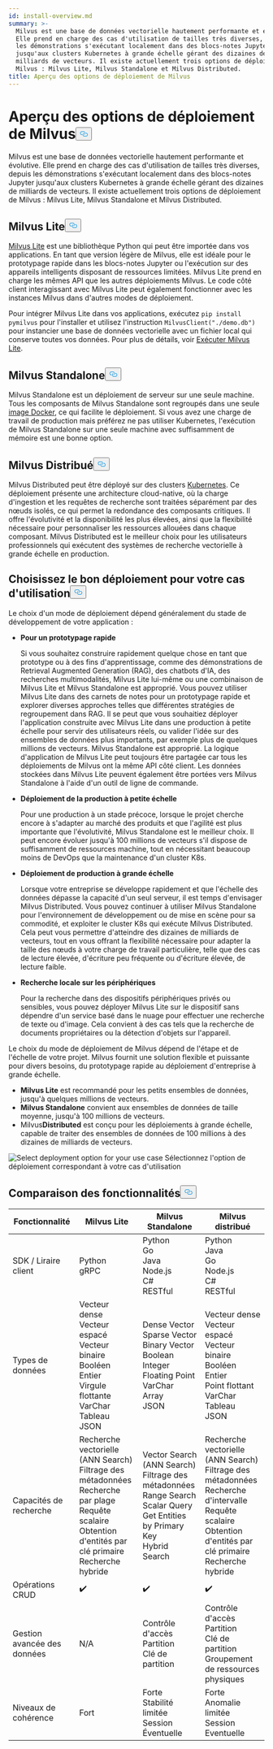 ```yaml
---
id: install-overview.md
summary: >-
  Milvus est une base de données vectorielle hautement performante et évolutive.
  Elle prend en charge des cas d'utilisation de tailles très diverses, depuis
  les démonstrations s'exécutant localement dans des blocs-notes Jupyter
  jusqu'aux clusters Kubernetes à grande échelle gérant des dizaines de
  milliards de vecteurs. Il existe actuellement trois options de déploiement de
  Milvus : Milvus Lite, Milvus Standalone et Milvus Distributed.
title: Aperçu des options de déploiement de Milvus
---
```

<h1 id="Overview-of-Milvus-Deployment-Options" class="common-anchor-header">Aperçu des options de déploiement de Milvus<button data-href="#Overview-of-Milvus-Deployment-Options" class="anchor-icon" translate="no">
      <svg translate="no"
        aria-hidden="true"
        focusable="false"
        height="20"
        version="1.1"
        viewBox="0 0 16 16"
        width="16"
      >
        <path
          fill="#0092E4"
          fill-rule="evenodd"
          d="M4 9h1v1H4c-1.5 0-3-1.69-3-3.5S2.55 3 4 3h4c1.45 0 3 1.69 3 3.5 0 1.41-.91 2.72-2 3.25V8.59c.58-.45 1-1.27 1-2.09C10 5.22 8.98 4 8 4H4c-.98 0-2 1.22-2 2.5S3 9 4 9zm9-3h-1v1h1c1 0 2 1.22 2 2.5S13.98 12 13 12H9c-.98 0-2-1.22-2-2.5 0-.83.42-1.64 1-2.09V6.25c-1.09.53-2 1.84-2 3.25C6 11.31 7.55 13 9 13h4c1.45 0 3-1.69 3-3.5S14.5 6 13 6z"
        ></path>
      </svg>
    </button></h1><p>Milvus est une base de données vectorielle hautement performante et évolutive. Elle prend en charge des cas d'utilisation de tailles très diverses, depuis les démonstrations s'exécutant localement dans des blocs-notes Jupyter jusqu'aux clusters Kubernetes à grande échelle gérant des dizaines de milliards de vecteurs. Il existe actuellement trois options de déploiement de Milvus : Milvus Lite, Milvus Standalone et Milvus Distributed.</p>
<h2 id="Milvus-Lite" class="common-anchor-header">Milvus Lite<button data-href="#Milvus-Lite" class="anchor-icon" translate="no">
      <svg translate="no"
        aria-hidden="true"
        focusable="false"
        height="20"
        version="1.1"
        viewBox="0 0 16 16"
        width="16"
      >
        <path
          fill="#0092E4"
          fill-rule="evenodd"
          d="M4 9h1v1H4c-1.5 0-3-1.69-3-3.5S2.55 3 4 3h4c1.45 0 3 1.69 3 3.5 0 1.41-.91 2.72-2 3.25V8.59c.58-.45 1-1.27 1-2.09C10 5.22 8.98 4 8 4H4c-.98 0-2 1.22-2 2.5S3 9 4 9zm9-3h-1v1h1c1 0 2 1.22 2 2.5S13.98 12 13 12H9c-.98 0-2-1.22-2-2.5 0-.83.42-1.64 1-2.09V6.25c-1.09.53-2 1.84-2 3.25C6 11.31 7.55 13 9 13h4c1.45 0 3-1.69 3-3.5S14.5 6 13 6z"
        ></path>
      </svg>
    </button></h2><p><a href="https://milvus.io/docs/milvus_lite.md">Milvus Lite</a> est une bibliothèque Python qui peut être importée dans vos applications. En tant que version légère de Milvus, elle est idéale pour le prototypage rapide dans les blocs-notes Jupyter ou l'exécution sur des appareils intelligents disposant de ressources limitées. Milvus Lite prend en charge les mêmes API que les autres déploiements Milvus. Le code côté client interagissant avec Milvus Lite peut également fonctionner avec les instances Milvus dans d'autres modes de déploiement.</p>
<p>Pour intégrer Milvus Lite dans vos applications, exécutez <code translate="no">pip install pymilvus</code> pour l'installer et utilisez l'instruction <code translate="no">MilvusClient(&quot;./demo.db&quot;)</code> pour instancier une base de données vectorielle avec un fichier local qui conserve toutes vos données. Pour plus de détails, voir <a href="https://milvus.io/docs/milvus_lite.md">Exécuter Milvus Lite</a>.</p>
<h2 id="Milvus-Standalone" class="common-anchor-header">Milvus Standalone<button data-href="#Milvus-Standalone" class="anchor-icon" translate="no">
      <svg translate="no"
        aria-hidden="true"
        focusable="false"
        height="20"
        version="1.1"
        viewBox="0 0 16 16"
        width="16"
      >
        <path
          fill="#0092E4"
          fill-rule="evenodd"
          d="M4 9h1v1H4c-1.5 0-3-1.69-3-3.5S2.55 3 4 3h4c1.45 0 3 1.69 3 3.5 0 1.41-.91 2.72-2 3.25V8.59c.58-.45 1-1.27 1-2.09C10 5.22 8.98 4 8 4H4c-.98 0-2 1.22-2 2.5S3 9 4 9zm9-3h-1v1h1c1 0 2 1.22 2 2.5S13.98 12 13 12H9c-.98 0-2-1.22-2-2.5 0-.83.42-1.64 1-2.09V6.25c-1.09.53-2 1.84-2 3.25C6 11.31 7.55 13 9 13h4c1.45 0 3-1.69 3-3.5S14.5 6 13 6z"
        ></path>
      </svg>
    </button></h2><p>Milvus Standalone est un déploiement de serveur sur une seule machine. Tous les composants de Milvus Standalone sont regroupés dans une seule <a href="https://milvus.io/docs/install_standalone-docker.md">image Docker</a>, ce qui facilite le déploiement. Si vous avez une charge de travail de production mais préférez ne pas utiliser Kubernetes, l'exécution de Milvus Standalone sur une seule machine avec suffisamment de mémoire est une bonne option.</p>
<h2 id="Milvus-Distributed" class="common-anchor-header">Milvus Distribué<button data-href="#Milvus-Distributed" class="anchor-icon" translate="no">
      <svg translate="no"
        aria-hidden="true"
        focusable="false"
        height="20"
        version="1.1"
        viewBox="0 0 16 16"
        width="16"
      >
        <path
          fill="#0092E4"
          fill-rule="evenodd"
          d="M4 9h1v1H4c-1.5 0-3-1.69-3-3.5S2.55 3 4 3h4c1.45 0 3 1.69 3 3.5 0 1.41-.91 2.72-2 3.25V8.59c.58-.45 1-1.27 1-2.09C10 5.22 8.98 4 8 4H4c-.98 0-2 1.22-2 2.5S3 9 4 9zm9-3h-1v1h1c1 0 2 1.22 2 2.5S13.98 12 13 12H9c-.98 0-2-1.22-2-2.5 0-.83.42-1.64 1-2.09V6.25c-1.09.53-2 1.84-2 3.25C6 11.31 7.55 13 9 13h4c1.45 0 3-1.69 3-3.5S14.5 6 13 6z"
        ></path>
      </svg>
    </button></h2><p>Milvus Distributed peut être déployé sur des clusters <a href="https://milvus.io/docs/install_cluster-milvusoperator.md">Kubernetes</a>. Ce déploiement présente une architecture cloud-native, où la charge d'ingestion et les requêtes de recherche sont traitées séparément par des nœuds isolés, ce qui permet la redondance des composants critiques. Il offre l'évolutivité et la disponibilité les plus élevées, ainsi que la flexibilité nécessaire pour personnaliser les ressources allouées dans chaque composant. Milvus Distributed est le meilleur choix pour les utilisateurs professionnels qui exécutent des systèmes de recherche vectorielle à grande échelle en production.</p>
<h2 id="Choose-the-Right-Deployment-for-Your-Use-Case" class="common-anchor-header">Choisissez le bon déploiement pour votre cas d'utilisation<button data-href="#Choose-the-Right-Deployment-for-Your-Use-Case" class="anchor-icon" translate="no">
      <svg translate="no"
        aria-hidden="true"
        focusable="false"
        height="20"
        version="1.1"
        viewBox="0 0 16 16"
        width="16"
      >
        <path
          fill="#0092E4"
          fill-rule="evenodd"
          d="M4 9h1v1H4c-1.5 0-3-1.69-3-3.5S2.55 3 4 3h4c1.45 0 3 1.69 3 3.5 0 1.41-.91 2.72-2 3.25V8.59c.58-.45 1-1.27 1-2.09C10 5.22 8.98 4 8 4H4c-.98 0-2 1.22-2 2.5S3 9 4 9zm9-3h-1v1h1c1 0 2 1.22 2 2.5S13.98 12 13 12H9c-.98 0-2-1.22-2-2.5 0-.83.42-1.64 1-2.09V6.25c-1.09.53-2 1.84-2 3.25C6 11.31 7.55 13 9 13h4c1.45 0 3-1.69 3-3.5S14.5 6 13 6z"
        ></path>
      </svg>
    </button></h2><p>Le choix d'un mode de déploiement dépend généralement du stade de développement de votre application :</p>
<ul>
<li><p><strong>Pour un prototypage rapide</strong></p>
<p>Si vous souhaitez construire rapidement quelque chose en tant que prototype ou à des fins d'apprentissage, comme des démonstrations de Retrieval Augmented Generation (RAG), des chatbots d'IA, des recherches multimodalités, Milvus Lite lui-même ou une combinaison de Milvus Lite et Milvus Standalone est approprié. Vous pouvez utiliser Milvus Lite dans des carnets de notes pour un prototypage rapide et explorer diverses approches telles que différentes stratégies de regroupement dans RAG. Il se peut que vous souhaitiez déployer l'application construite avec Milvus Lite dans une production à petite échelle pour servir des utilisateurs réels, ou valider l'idée sur des ensembles de données plus importants, par exemple plus de quelques millions de vecteurs. Milvus Standalone est approprié. La logique d'application de Milvus Lite peut toujours être partagée car tous les déploiements de Milvus ont la même API côté client. Les données stockées dans Milvus Lite peuvent également être portées vers Milvus Standalone à l'aide d'un outil de ligne de commande.</p></li>
<li><p><strong>Déploiement de la production à petite échelle</strong></p>
<p>Pour une production à un stade précoce, lorsque le projet cherche encore à s'adapter au marché des produits et que l'agilité est plus importante que l'évolutivité, Milvus Standalone est le meilleur choix. Il peut encore évoluer jusqu'à 100 millions de vecteurs s'il dispose de suffisamment de ressources machine, tout en nécessitant beaucoup moins de DevOps que la maintenance d'un cluster K8s.</p></li>
<li><p><strong>Déploiement de production à grande échelle</strong></p>
<p>Lorsque votre entreprise se développe rapidement et que l'échelle des données dépasse la capacité d'un seul serveur, il est temps d'envisager Milvus Distributed. Vous pouvez continuer à utiliser Milvus Standalone pour l'environnement de développement ou de mise en scène pour sa commodité, et exploiter le cluster K8s qui exécute Milvus Distributed. Cela peut vous permettre d'atteindre des dizaines de milliards de vecteurs, tout en vous offrant la flexibilité nécessaire pour adapter la taille des nœuds à votre charge de travail particulière, telle que des cas de lecture élevée, d'écriture peu fréquente ou d'écriture élevée, de lecture faible.</p></li>
<li><p><strong>Recherche locale sur les périphériques</strong></p>
<p>Pour la recherche dans des dispositifs périphériques privés ou sensibles, vous pouvez déployer Milvus Lite sur le dispositif sans dépendre d'un service basé dans le nuage pour effectuer une recherche de texte ou d'image. Cela convient à des cas tels que la recherche de documents propriétaires ou la détection d'objets sur l'appareil.</p></li>
</ul>
<p>Le choix du mode de déploiement de Milvus dépend de l'étape et de l'échelle de votre projet. Milvus fournit une solution flexible et puissante pour divers besoins, du prototypage rapide au déploiement d'entreprise à grande échelle.</p>
<ul>
<li><strong>Milvus Lite</strong> est recommandé pour les petits ensembles de données, jusqu'à quelques millions de vecteurs.</li>
<li><strong>Milvus Standalone</strong> convient aux ensembles de données de taille moyenne, jusqu'à 100 millions de vecteurs.</li>
<li>Milvus<strong>Distributed</strong> est conçu pour les déploiements à grande échelle, capable de traiter des ensembles de données de 100 millions à des dizaines de milliards de vecteurs.</li>
</ul>
<p>
  
   <span class="img-wrapper"> <img translate="no" src="/docs/v2.6.x/assets/select-deployment-option.png" alt="Select deployment option for your use case" class="doc-image" id="select-deployment-option-for-your-use-case" />
   </span> <span class="img-wrapper"> <span>Sélectionnez l'option de déploiement correspondant à votre cas d'utilisation</span> </span></p>
<h2 id="Comparison-on-functionalities" class="common-anchor-header">Comparaison des fonctionnalités<button data-href="#Comparison-on-functionalities" class="anchor-icon" translate="no">
      <svg translate="no"
        aria-hidden="true"
        focusable="false"
        height="20"
        version="1.1"
        viewBox="0 0 16 16"
        width="16"
      >
        <path
          fill="#0092E4"
          fill-rule="evenodd"
          d="M4 9h1v1H4c-1.5 0-3-1.69-3-3.5S2.55 3 4 3h4c1.45 0 3 1.69 3 3.5 0 1.41-.91 2.72-2 3.25V8.59c.58-.45 1-1.27 1-2.09C10 5.22 8.98 4 8 4H4c-.98 0-2 1.22-2 2.5S3 9 4 9zm9-3h-1v1h1c1 0 2 1.22 2 2.5S13.98 12 13 12H9c-.98 0-2-1.22-2-2.5 0-.83.42-1.64 1-2.09V6.25c-1.09.53-2 1.84-2 3.25C6 11.31 7.55 13 9 13h4c1.45 0 3-1.69 3-3.5S14.5 6 13 6z"
        ></path>
      </svg>
    </button></h2><table>
<thead>
<tr><th>Fonctionnalité</th><th>Milvus Lite</th><th>Milvus Standalone</th><th>Milvus distribué</th></tr>
</thead>
<tbody>
<tr><td>SDK / Liraire client</td><td>Python<br/>gRPC</td><td>Python<br/>Go<br/>Java<br/>Node.js<br/>C#<br/>RESTful</td><td>Python<br/>Java<br/>Go<br/>Node.js<br/>C#<br/>RESTful</td></tr>
<tr><td>Types de données</td><td>Vecteur dense<br/>Vecteur espacé<br/>Vecteur binaire<br/>Booléen<br/>Entier<br/>Virgule flottante<br/>VarChar<br/>Tableau<br/>JSON</td><td>Dense Vector<br/>Sparse Vector<br/>Binary Vector<br/>Boolean<br/>Integer<br/>Floating Point<br/>VarChar<br/>Array<br/>JSON</td><td>Vecteur dense<br/>Vecteur espacé<br/>Vecteur binaire<br/>Booléen<br/>Entier<br/>Point flottant<br/>VarChar<br/>Tableau<br/>JSON</td></tr>
<tr><td>Capacités de recherche</td><td>Recherche vectorielle (ANN Search)<br/>Filtrage des métadonnées<br/>Recherche par plage<br/>Requête scalaire<br/>Obtention d'entités par clé primaire<br/>Recherche hybride</td><td>Vector Search (ANN Search)<br/>Filtrage des métadonnées<br/>Range Search<br/>Scalar Query<br/>Get Entities by Primary Key<br/>Hybrid Search</td><td>Recherche vectorielle (ANN Search)<br/>Filtrage des métadonnées<br/>Recherche d'intervalle<br/>Requête scalaire<br/>Obtention d'entités par clé primaire<br/>Recherche hybride</td></tr>
<tr><td>Opérations CRUD</td><td>✔️</td><td>✔️</td><td>✔️</td></tr>
<tr><td>Gestion avancée des données</td><td>N/A</td><td>Contrôle d'accès<br/>Partition<br/>Clé de partition</td><td>Contrôle d'accès<br/>Partition<br/>Clé de partition<br/>Groupement de ressources physiques</td></tr>
<tr><td>Niveaux de cohérence</td><td>Fort</td><td>Forte<br/>Stabilité limitée<br/>Session<br/>Éventuelle</td><td>Forte<br/>Anomalie limitée<br/>Session<br/>Eventuelle</td></tr>
</tbody>
</table>
